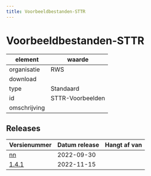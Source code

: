```yaml
---
title: Voorbeeldbestanden-STTR
---
```


# Voorbeeldbestanden-STTR

|element|waarde|
|-----|------|
| organisatie  |RWS|
| download  | [](<>)|
| type  |Standaard|
| id  |STTR-Voorbeelden|
| omschrijving  ||

## Releases

|Versienummer|Datum release|Hangt af van
|-------|-------|-----|
| [nn](<download>)|2022-09-30||
| [1.4.1](<download>)|2022-11-15||

